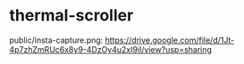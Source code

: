 # thermal-scroller

public/insta-capture.png: https://drive.google.com/file/d/1Jt-4p7zhZmRUc6x8y9-4DzOy4u2xI9iI/view?usp=sharing
